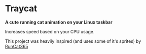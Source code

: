 # Traycat

**A cute running cat animation on your Linux taskbar**

Increases speed based on your CPU usage.

This project was heavily inspired (and uses some of it's sprites) by [RunCat365](https://github.com/Kyome22/RunCat365)
